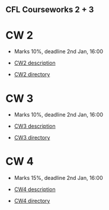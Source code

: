 ## CFL Courseworks 2 + 3


# CW 2

* Marks 10%, deadline 2nd Jan, 16:00

* [CW2 description](https://nms.kcl.ac.uk/christian.urban/cfl/cws/cw02.pdf) 

* [CW2 directory](cw2)



# CW 3

* Marks 10%, deadline 2nd Jan, 16:00

* [CW3 description](https://nms.kcl.ac.uk/christian.urban/cfl/cws/cw03.pdf)

* [CW3 directory](cw3)


# CW 4

* Marks 15%, deadline 2nd Jan, 16:00

* [CW4 description](https://nms.kcl.ac.uk/christian.urban/cfl/cws/cw04.pdf)

* [CW4 directory](cw4)